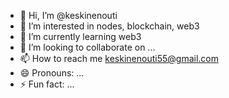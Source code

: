 - 👋 Hi, I’m @keskinenouti
- 👀 I’m interested in nodes, blockchain, web3
- 🌱 I’m currently learning web3
- 💞️ I’m looking to collaborate on ...
- 📫 How to reach me keskinenouti55@gmail.com
- 😄 Pronouns: ...
- ⚡ Fun fact: ...

<!---
keskinenouti/keskinenouti is a ✨ special ✨ repository because its `README.md` (this file) appears on your GitHub profile.
You can click the Preview link to take a look at your changes.
--->
